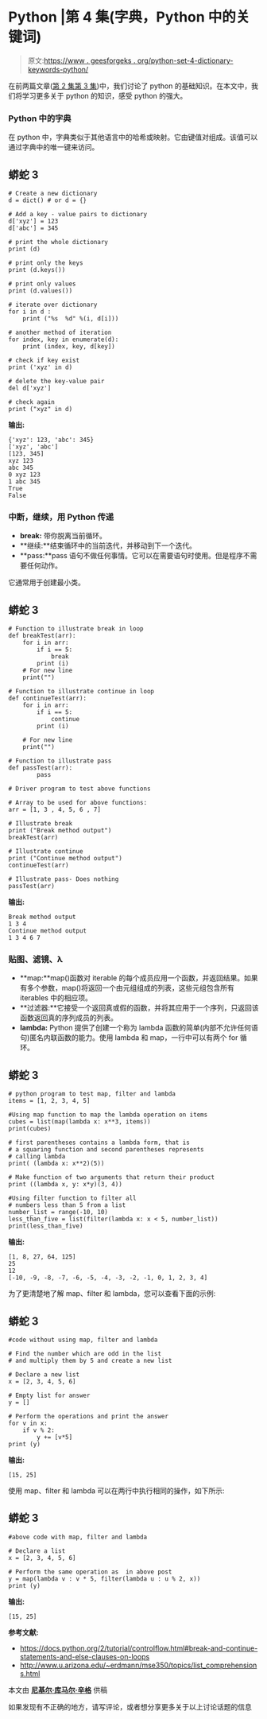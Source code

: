 # Python |第 4 集(字典，Python 中的关键词)

> 原文:[https://www . geesforgeks . org/python-set-4-dictionary-keywords-python/](https://www.geeksforgeeks.org/python-set-4-dictionary-keywords-python/)

在前两篇文章([第 2 集](https://www.geeksforgeeks.org/python-set-2-variables-expressions-conditions-and-functions/)[第 3 集](https://www.geeksforgeeks.org/python-set-3-strings-lists-tuples-iterations/))中，我们讨论了 python 的基础知识。在本文中，我们将学习更多关于 python 的知识，感受 python 的强大。

### **Python 中的字典**

在 python 中，字典类似于其他语言中的哈希或映射。它由键值对组成。该值可以通过字典中的唯一键来访问。

## 蟒蛇 3

```
# Create a new dictionary
d = dict() # or d = {}

# Add a key - value pairs to dictionary
d['xyz'] = 123
d['abc'] = 345

# print the whole dictionary
print (d)

# print only the keys
print (d.keys())

# print only values
print (d.values())

# iterate over dictionary
for i in d :
    print ("%s  %d" %(i, d[i]))

# another method of iteration
for index, key in enumerate(d):
    print (index, key, d[key])

# check if key exist
print ('xyz' in d)

# delete the key-value pair
del d['xyz']

# check again
print ("xyz" in d)
```

**输出:**

```
{'xyz': 123, 'abc': 345}
['xyz', 'abc']
[123, 345]
xyz 123
abc 345
0 xyz 123
1 abc 345
True
False
```

### **中断，继续，用 Python 传递**

*   **break:** 带你脱离当前循环。
*   **继续:**结束循环中的当前迭代，并移动到下一个迭代。
*   **pass:**pass 语句不做任何事情。它可以在需要语句时使用。但是程序不需要任何动作。

它通常用于创建最小类。

## 蟒蛇 3

```
# Function to illustrate break in loop
def breakTest(arr):
    for i in arr:
        if i == 5:
            break
        print (i)
    # For new line
    print("")

# Function to illustrate continue in loop
def continueTest(arr):
    for i in arr:
        if i == 5:
            continue
        print (i)

    # For new line
    print("")

# Function to illustrate pass
def passTest(arr):
        pass

# Driver program to test above functions

# Array to be used for above functions:
arr = [1, 3 , 4, 5, 6 , 7]

# Illustrate break
print ("Break method output")
breakTest(arr)

# Illustrate continue
print ("Continue method output")
continueTest(arr)

# Illustrate pass- Does nothing
passTest(arr)
```

**输出:**

```
Break method output
1 3 4
Continue method output
1 3 4 6 7
```

### **贴图、滤镜、λ**

*   **map:**map()函数对 iterable 的每个成员应用一个函数，并返回结果。如果有多个参数，map()将返回一个由元组组成的列表，这些元组包含所有 iterables 中的相应项。
*   **过滤器:**它接受一个返回真或假的函数，并将其应用于一个序列，只返回该函数返回真的序列成员的列表。
*   **lambda:** Python 提供了创建一个称为 lambda 函数的简单(内部不允许任何语句)匿名内联函数的能力。使用 lambda 和 map，一行中可以有两个 for 循环。

## 蟒蛇 3

```
# python program to test map, filter and lambda
items = [1, 2, 3, 4, 5]

#Using map function to map the lambda operation on items
cubes = list(map(lambda x: x**3, items))
print(cubes)

# first parentheses contains a lambda form, that is 
# a squaring function and second parentheses represents
# calling lambda
print( (lambda x: x**2)(5))

# Make function of two arguments that return their product
print ((lambda x, y: x*y)(3, 4))

#Using filter function to filter all
# numbers less than 5 from a list
number_list = range(-10, 10)
less_than_five = list(filter(lambda x: x < 5, number_list))
print(less_than_five)
```

**输出:**

```
[1, 8, 27, 64, 125]
25
12
[-10, -9, -8, -7, -6, -5, -4, -3, -2, -1, 0, 1, 2, 3, 4]
```

为了更清楚地了解 map、filter 和 lambda，您可以查看下面的示例:

## 蟒蛇 3

```
#code without using map, filter and lambda

# Find the number which are odd in the list
# and multiply them by 5 and create a new list

# Declare a new list
x = [2, 3, 4, 5, 6]

# Empty list for answer
y = []

# Perform the operations and print the answer
for v in x:
    if v % 2:
        y += [v*5]
print (y)
```

**输出:**

```
[15, 25]
```

使用 map、filter 和 lambda 可以在两行中执行相同的操作，如下所示:

## 蟒蛇 3

```
#above code with map, filter and lambda

# Declare a list
x = [2, 3, 4, 5, 6]

# Perform the same operation as  in above post
y = map(lambda v : v * 5, filter(lambda u : u % 2, x))
print (y)
```

**输出:**

```
[15, 25]
```

**参考文献:**

*   https://docs.python.org/2/tutorial/controlflow.html#break-and-continue-statements-and-else-clauses-on-loops
*   http://www.u.arizona.edu/~erdmann/mse350/topics/list_comprehensions.html

本文由 [**尼基尔·库马尔·辛格**](https://www.facebook.com/nikhilkumar.singh.don) 供稿

如果发现有不正确的地方，请写评论，或者想分享更多关于以上讨论话题的信息